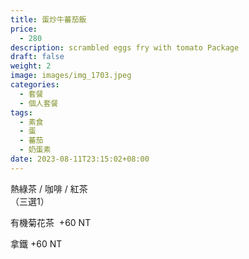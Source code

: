 ```yaml
---
title: 蛋炒牛蕃茄飯
price:
  - 280
description: scrambled eggs fry with tomato Package
draft: false
weight: 2
image: images/img_1703.jpeg
categories:
  - 套餐
  - 個人套餐
tags:
  - 素食
  - 蛋
  - 蕃茄
  - 奶蛋素
date: 2023-08-11T23:15:02+08:00
---
```


  熱綠茶 / 咖啡 / 紅茶   
  （三選1）

  有機菊花茶  +60  NT

  拿鐵 +60  NT
